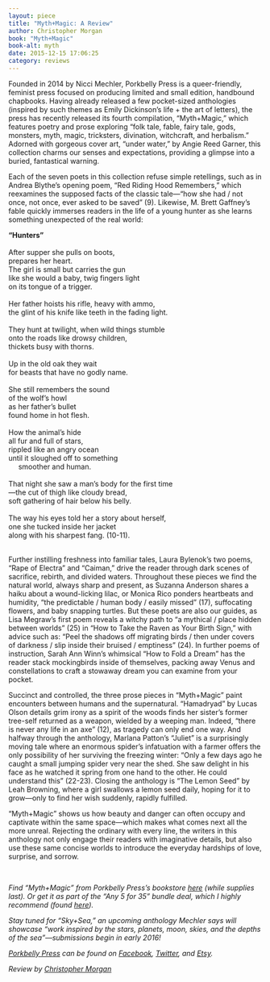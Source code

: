 ```yaml
---
layout: piece
title: "Myth+Magic: A Review"
author: Christopher Morgan
book: "Myth+Magic"
book-alt: myth
date: 2015-12-15 17:06:25
category: reviews
---
```

<p>Founded in 2014 by Nicci Mechler, Porkbelly Press is a queer-friendly, feminist press focused on producing limited and small edition, handbound chapbooks. Having already released a few pocket-sized anthologies (inspired by such themes as Emily Dickinson&rsquo;s life + the art of letters), the press has recently released its fourth compilation, &ldquo;Myth+Magic,&rdquo; which features poetry and prose exploring &ldquo;folk tale, fable, fairy tale, gods, monsters, myth, magic, tricksters, divination, witchcraft, and herbalism.&rdquo; Adorned with gorgeous cover art, &ldquo;under water,&rdquo; by Angie Reed Garner, this collection charms our senses and expectations, providing a glimpse into a buried, fantastical warning.</p>

<p>Each of the seven poets in this collection refuse simple retellings, such as in Andrea Blythe&rsquo;s opening poem, &ldquo;Red Riding Hood Remembers,&rdquo; which reexamines the supposed facts of the classic tale&mdash;&ldquo;how she had / not once, not once, ever asked to be saved&rdquo; (9). Likewise, M. Brett Gaffney&rsquo;s fable quickly immerses readers in the life of a young hunter as she learns something unexpected of the real world:</p>

<div class="inline_poem"><b>&ldquo;Hunters&rdquo;</b><br />
<br />
After supper she pulls on boots,<br />
prepares her heart.<br />
The girl is small but carries the gun<br />
like she would a baby, twig fingers light<br />
on its tongue of a trigger.<br />
<br />
Her father hoists his rifle, heavy with ammo,<br />
the glint of his knife like teeth in the fading light.<br />
<br />
They hunt at twilight, when wild things stumble<br />
onto the roads like drowsy children,<br />
thickets busy with thorns.<br />
<br />
Up in the old oak they wait<br />
for beasts that have no godly name.<br />
<br />
She still remembers the sound<br />
of the wolf&rsquo;s howl<br />
as her father&rsquo;s bullet<br />
found home in hot flesh.<br />
<br />
How the animal&rsquo;s hide<br />
all fur and full of stars,<br />
rippled like an angry ocean<br />
until it sloughed off to something<br />
&nbsp; &nbsp; &nbsp;smoother and human.<br />
<br />
That night she saw a man&rsquo;s body for the first time<br />
&mdash;the cut of thigh like cloudy bread,<br />
soft gathering of hair below his belly.<br />
<br />
The way his eyes told her a story about herself,<br />
one she tucked inside her jacket<br />
along with his sharpest fang. (10-11).<br />
&nbsp;</div>

<p>Further instilling freshness into familiar tales, Laura Bylenok&rsquo;s two poems, &ldquo;Rape of Electra&rdquo; and &ldquo;Caiman,&rdquo; drive the reader through dark scenes of sacrifice, rebirth, and divided waters. Throughout these pieces we find the natural world, always sharp and present, as Suzanna Anderson shares a haiku about a wound-licking lilac, or Monica Rico ponders heartbeats and humidity, &ldquo;the predictable / human body / easily missed&rdquo; (17), suffocating flowers, and baby snapping turtles. But these poets are also our guides, as Lisa Megraw&rsquo;s first poem reveals a witchy path to &ldquo;a mythical / place hidden between worlds&rdquo; (25) in &ldquo;How to Take the Raven as Your Birth Sign,&rdquo; with advice such as: &ldquo;Peel the shadows off migrating birds / then under covers of darkness / slip inside their bruised / emptiness&rdquo; (24). In further poems of instruction, Sarah Ann Winn&rsquo;s whimsical &ldquo;How to Fold a Dream&rdquo; has the reader stack mockingbirds inside of themselves, packing away Venus and constellations to craft a stowaway dream you can examine from your pocket.</p>

<p>Succinct and controlled, the three prose pieces in &ldquo;Myth+Magic&rdquo; paint encounters between humans and the supernatural. &ldquo;Hamadryad&rdquo; by Lucas Olson details grim irony as a spirit of the woods finds her sister&rsquo;s former tree-self returned as a weapon, wielded by a weeping man. Indeed, &ldquo;there is never any life in an axe&rdquo; (12), as tragedy can only end one way. And halfway through the anthology, Marlana Patton&rsquo;s &ldquo;Juliet&rdquo; is a surprisingly moving tale where an enormous spider&rsquo;s infatuation with a farmer offers the only possibility of her surviving the freezing winter: &ldquo;Only a few days ago he caught a small jumping spider very near the shed. She saw delight in his face as he watched it spring from one hand to the other. He could understand this&rdquo; (22-23). Closing the anthology is &ldquo;The Lemon Seed&rdquo; by Leah Browning, where a girl swallows a lemon seed daily, hoping for it to grow&mdash;only to find her wish suddenly, rapidly fulfilled.</p>

<p>&ldquo;Myth+Magic&rdquo; shows us how beauty and danger can often occupy and captivate within the same space&mdash;which makes what comes next all the more unreal. Rejecting the ordinary with every line, the writers in this anthology not only engage their readers with imaginative details, but also use these same concise worlds to introduce the everyday hardships of love, surprise, and sorrow.</p>
&nbsp;

<p><i>Find &ldquo;Myth+Magic&rdquo; from Porkbelly Press&rsquo;s bookstore <a href="https://www.etsy.com/listing/244868509/mythmagic-limited-edition-anthology">here</a> (while supplies last). Or get it as part of the &ldquo;Any 5 for 35&rdquo; bundle deal, which I highly recommend (found <a href="https://www.etsy.com/listing/217126321/any-5-for-35-porkbelly-press-sampler?ref=shop_home_feat_4">here</a>).</i></p>
<i> </i>

<p><i><i>Stay tuned for &ldquo;Sky+Sea,&rdquo; an upcoming anthology Mechler says will showcase &ldquo;work inspired by the stars, planets, moon, skies, and the depths of the sea&rdquo;&mdash;submissions begin in early 2016!</i></i></p>
<i><i> </i></i>

<p><i><i><a href="https://porkbellypress.wordpress.com/">Porkbelly Press</a> can be found on <a href="https://www.facebook.com/porkbellypress?fref=ts">Facebook</a>, <a href="https://twitter.com/porkbellypress">Twitter</a>, and <a href="https://www.etsy.com/shop/WickedLittleHeart">Etsy</a>.</i></i></p>
<i><i> </i></i>

<p><i><i>Review by <a href="http://andlohespoke.tumblr.com/">Christopher Morgan</a></i></i></p>